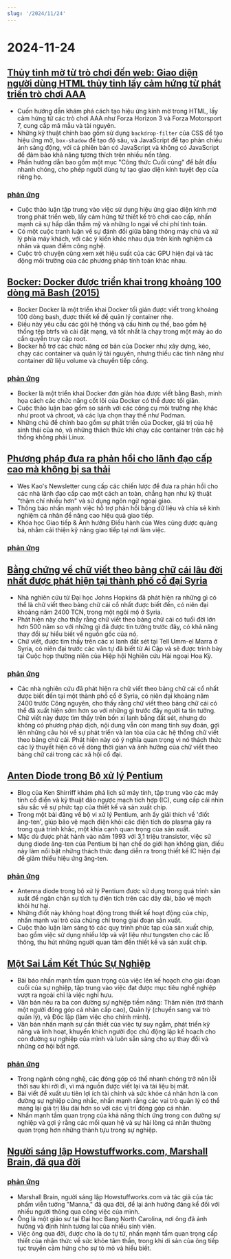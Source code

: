 ```yaml
---
slug: '/2024/11/24'
---
```


# 2024-11-24

## [Thủy tinh mờ từ trò chơi đến web: Giao diện người dùng HTML thủy tinh lấy cảm hứng từ phát triển trò chơi AAA](https://www.tyleo.com/html-glass.html)

- Cuốn hướng dẫn khám phá cách tạo hiệu ứng kính mờ trong HTML, lấy cảm hứng từ các trò chơi AAA như Forza Horizon 3 và Forza Motorsport 7, cung cấp mã mẫu và tài nguyên.
- Những kỹ thuật chính bao gồm sử dụng `backdrop-filter` của CSS để tạo hiệu ứng mờ, `box-shadow` để tạo độ sâu, và JavaScript để tạo phản chiếu ánh sáng động, với cả phiên bản có JavaScript và không có JavaScript để đảm bảo khả năng tương thích trên nhiều nền tảng.
- Phần hướng dẫn bao gồm một mục "Công thức Cuối cùng" để bắt đầu nhanh chóng, cho phép người dùng tự tạo giao diện kính tuyệt đẹp của riêng họ.

### [phản ứng](https://news.ycombinator.com/item?id=42225481)

- Cuộc thảo luận tập trung vào việc sử dụng hiệu ứng giao diện kính mờ trong phát triển web, lấy cảm hứng từ thiết kế trò chơi cao cấp, nhấn mạnh cả sự hấp dẫn thẩm mỹ và những lo ngại về chi phí tính toán.
- Có một cuộc tranh luận về sự đánh đổi giữa băng thông máy chủ và xử lý phía máy khách, với các ý kiến khác nhau dựa trên kinh nghiệm cá nhân và quan điểm công nghệ.
- Cuộc trò chuyện cũng xem xét hiệu suất của các GPU hiện đại và tác động môi trường của các phương pháp tính toán khác nhau.

## [Bocker: Docker được triển khai trong khoảng 100 dòng mã Bash (2015)](https://github.com/p8952/bocker)

- Bocker Docker là một triển khai Docker tối giản được viết trong khoảng 100 dòng bash, được thiết kế để quản lý container nhẹ.
- Điều này yêu cầu các gói hệ thống và cấu hình cụ thể, bao gồm hệ thống tệp btrfs và cài đặt mạng, và tốt nhất là chạy trong một máy ảo do cần quyền truy cập root.
- Bocker hỗ trợ các chức năng cơ bản của Docker như xây dựng, kéo, chạy các container và quản lý tài nguyên, nhưng thiếu các tính năng như container dữ liệu volume và chuyển tiếp cổng.

### [phản ứng](https://news.ycombinator.com/item?id=42224670)

- Bocker là một triển khai Docker đơn giản hóa được viết bằng Bash, minh họa cách các chức năng cốt lõi của Docker có thể được tối giản.
- Cuộc thảo luận bao gồm so sánh với các công cụ môi trường nhẹ khác như proot và chroot, và các lựa chọn thay thế như Podman.
- Những chủ đề chính bao gồm sự phát triển của Docker, giá trị của hệ sinh thái của nó, và những thách thức khi chạy các container trên các hệ thống không phải Linux.

## [Phương pháp đưa ra phản hồi cho lãnh đạo cấp cao mà không bị sa thải](https://newsletter.weskao.com/p/how-to-give-a-senior-leader-feedback-without-getting-fired)

- Wes Kao's Newsletter cung cấp các chiến lược để đưa ra phản hồi cho các nhà lãnh đạo cấp cao một cách an toàn, chẳng hạn như kỹ thuật "thậm chí nhiều hơn" và sử dụng ngôn ngữ ngoại giao.
- Thông báo nhấn mạnh việc hỗ trợ phản hồi bằng dữ liệu và chia sẻ kinh nghiệm cá nhân để nâng cao hiệu quả giao tiếp.
- Khóa học Giao tiếp & Ảnh hưởng Điều hành của Wes cũng được quảng bá, nhằm cải thiện kỹ năng giao tiếp tại nơi làm việc.

### [phản ứng](https://news.ycombinator.com/item?id=42223099)

## [Bằng chứng về chữ viết theo bảng chữ cái lâu đời nhất được phát hiện tại thành phố cổ đại Syria](https://hub.jhu.edu/2024/11/21/ancient-alphabet-discovered-syria/)

- Nhà nghiên cứu từ Đại học Johns Hopkins đã phát hiện ra những gì có thể là chữ viết theo bảng chữ cái cổ nhất được biết đến, có niên đại khoảng năm 2400 TCN, trong một ngôi mộ ở Syria.
- Phát hiện này cho thấy rằng chữ viết theo bảng chữ cái có tuổi đời lớn hơn 500 năm so với những gì đã được tin tưởng trước đây, có khả năng thay đổi sự hiểu biết về nguồn gốc của nó.
- Chữ viết, được tìm thấy trên các xi lanh đất sét tại Tell Umm-el Marra ở Syria, có niên đại trước các văn tự đã biết từ Ai Cập và sẽ được trình bày tại Cuộc họp thường niên của Hiệp hội Nghiên cứu Hải ngoại Hoa Kỳ.

### [phản ứng](https://news.ycombinator.com/item?id=42224330)

- Các nhà nghiên cứu đã phát hiện ra chữ viết theo bảng chữ cái cổ nhất được biết đến tại một thành phố cổ ở Syria, có niên đại khoảng năm 2400 trước Công nguyên, cho thấy rằng chữ viết theo bảng chữ cái có thể đã xuất hiện sớm hơn so với những gì trước đây người ta tin tưởng. Chữ viết này được tìm thấy trên bốn xi lanh bằng đất sét, nhưng do không có phương pháp dịch, nội dung vẫn còn mang tính suy đoán, gợi lên những câu hỏi về sự phát triển và lan tỏa của các hệ thống chữ viết theo bảng chữ cái. Phát hiện này có ý nghĩa quan trọng vì nó thách thức các lý thuyết hiện có về dòng thời gian và ảnh hưởng của chữ viết theo bảng chữ cái trong các xã hội cổ đại.

## [Anten Diode trong Bộ xử lý Pentium](http://www.righto.com/2024/11/antenna-diodes-in-pentium-processor.html)

- Blog của Ken Shirriff khám phá lịch sử máy tính, tập trung vào các máy tính cổ điển và kỹ thuật đảo ngược mạch tích hợp (IC), cung cấp cái nhìn sâu sắc về sự phức tạp của thiết kế và sản xuất chip.
- Trong một bài đăng về bộ vi xử lý Pentium, anh ấy giải thích về 'điốt ăng-ten', giúp bảo vệ mạch điện khỏi các điện tích do plasma gây ra trong quá trình khắc, một khía cạnh quan trọng của sản xuất.
- Mặc dù được phát hành vào năm 1993 với 3,1 triệu transistor, việc sử dụng diode ăng-ten của Pentium bị hạn chế do giới hạn không gian, điều này làm nổi bật những thách thức đang diễn ra trong thiết kế IC hiện đại để giảm thiểu hiệu ứng ăng-ten.

### [phản ứng](https://news.ycombinator.com/item?id=42223690)

- Antenna diode trong bộ xử lý Pentium được sử dụng trong quá trình sản xuất để ngăn chặn sự tích tụ điện tích trên các dây dài, bảo vệ mạch khỏi hư hại.
- Những điốt này không hoạt động trong thiết kế hoạt động của chip, nhấn mạnh vai trò của chúng chỉ trong giai đoạn sản xuất.
- Cuộc thảo luận làm sáng tỏ các quy trình phức tạp của sản xuất chip, bao gồm việc sử dụng nhiều lớp và vật liệu như tungsten cho các lỗ thông, thu hút những người quan tâm đến thiết kế và sản xuất chip.

## [Một Sai Lầm Kết Thúc Sự Nghiệp](https://bitfieldconsulting.com/posts/career)

- Bài báo nhấn mạnh tầm quan trọng của việc lên kế hoạch cho giai đoạn cuối của sự nghiệp, tập trung vào việc đạt được mục tiêu nghề nghiệp vượt ra ngoài chỉ là việc nghỉ hưu.
- Văn bản nêu ra ba con đường sự nghiệp tiềm năng: Thâm niên (trở thành một người đóng góp cá nhân cấp cao), Quản lý (chuyển sang vai trò quản lý), và Độc lập (làm việc cho chính mình).
- Văn bản nhấn mạnh sự cần thiết của việc tự suy ngẫm, phát triển kỹ năng và linh hoạt, khuyến khích người đọc chủ động lập kế hoạch cho con đường sự nghiệp của mình và luôn sẵn sàng cho sự thay đổi và những cơ hội bất ngờ.

### [phản ứng](https://news.ycombinator.com/item?id=42228538)

- Trong ngành công nghệ, các đóng góp có thể nhanh chóng trở nên lỗi thời sau khi rời đi, vì mã nguồn được viết lại và tài liệu bị mất.
- Bài viết đề xuất ưu tiên lợi ích tài chính và sức khỏe cá nhân hơn là con đường sự nghiệp cứng nhắc, nhấn mạnh rằng các vai trò quản lý có thể mang lại giá trị lâu dài hơn so với các vị trí đóng góp cá nhân.
- Nhấn mạnh tầm quan trọng của khả năng thích ứng trong con đường sự nghiệp và gợi ý rằng các mối quan hệ và sự hài lòng cá nhân thường quan trọng hơn những thành tựu trong sự nghiệp.

## [Người sáng lập Howstuffworks.com, Marshall Brain, đã qua đời](https://www.wral.com/news/local/nc-state-marshall-brain-dies-november-2024/)

### [phản ứng](https://news.ycombinator.com/item?id=42228759)

- Marshall Brain, người sáng lập Howstuffworks.com và tác giả của tác phẩm viễn tưởng "Manna," đã qua đời, để lại ảnh hưởng đáng kể đối với nhiều người thông qua công việc của mình.
- Ông là một giáo sư tại Đại học Bang North Carolina, nơi ông đã ảnh hưởng và định hình tương lai của nhiều sinh viên.
- Việc ông qua đời, được cho là do tự tử, nhấn mạnh tầm quan trọng cấp thiết của nhận thức về sức khỏe tâm thần, trong khi di sản của ông tiếp tục truyền cảm hứng cho sự tò mò và hiểu biết.

<head>
  <meta property="og:title" content="Thủy tinh mờ từ trò chơi đến web: Giao diện người dùng HTML thủy tinh lấy cảm hứng từ phát triển trò chơi AAA" />
  <meta property="og:type" content="website" />
  <meta property="og:image" content="https://og.cho.sh/api/og/?title=Th%E1%BB%A7y%20tinh%20m%E1%BB%9D%20t%E1%BB%AB%20tr%C3%B2%20ch%C6%A1i%20%C4%91%E1%BA%BFn%20web%3A%20Giao%20di%E1%BB%87n%20ng%C6%B0%E1%BB%9Di%20d%C3%B9ng%20HTML%20th%E1%BB%A7y%20tinh%20l%E1%BA%A5y%20c%E1%BA%A3m%20h%E1%BB%A9ng%20t%E1%BB%AB%20ph%C3%A1t%20tri%E1%BB%83n%20tr%C3%B2%20ch%C6%A1i%20AAA&subheading=Ch%E1%BB%A7%20Nh%E1%BA%ADt%2C%2024%20th%C3%A1ng%2011%2C%202024%3A%20T%C3%B3m%20t%E1%BA%AFt%20tin%20t%E1%BB%A9c%20v%E1%BB%81%20hacker" />
</head>
